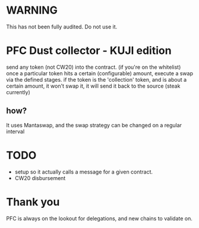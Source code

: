 # WARNING

This has not been fully audited.
Do not use it.

# PFC Dust collector - KUJI edition

send any token (not CW20) into the contract. (if you're on the whitelist)
once a particular token hits a certain (configurable) amount, execute a swap via the defined stages. 
if the token is the 'collection' token, and is about a certain amount, it won't swap it, it will send it back to the source (steak currently)


## how?

It uses Mantaswap, and the swap strategy can be changed on a regular interval 

# TODO

+ setup so it actually calls a message for a given contract.
+ CW20 disbursement


# Thank you
PFC is always on the lookout for delegations, and new chains to validate on.
